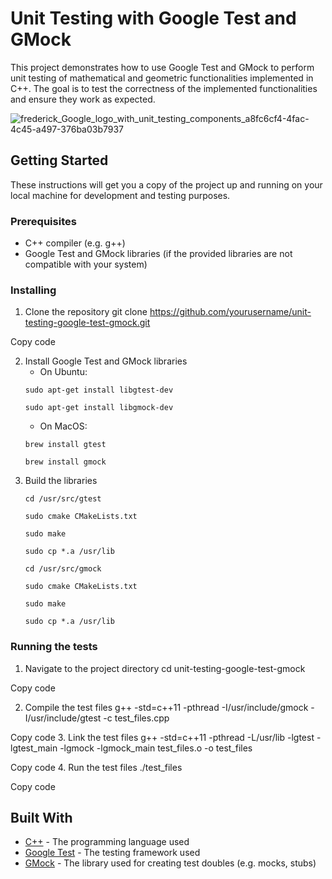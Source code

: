 # Unit Testing with Google Test and GMock

This project demonstrates how to use Google Test and GMock to perform unit testing of mathematical and geometric functionalities implemented in C++. The goal is to test the correctness of the implemented functionalities and ensure they work as expected.

![frederick_Google_logo_with_unit_testing_components_a8fc6cf4-4fac-4c45-a497-376ba03b7937](https://user-images.githubusercontent.com/84153519/213343493-141648ee-dd5e-45e4-ae7f-b54108c87424.png)

## Getting Started

These instructions will get you a copy of the project up and running on your local machine for development and testing purposes.

### Prerequisites

- C++ compiler (e.g. g++)
- Google Test and GMock libraries (if the provided libraries are not compatible with your system)

### Installing

1. Clone the repository
git clone https://github.com/yourusername/unit-testing-google-test-gmock.git

Copy code

2. Install Google Test and GMock libraries
    - On Ubuntu:
    ```
    sudo apt-get install libgtest-dev
    ```
    ```
    sudo apt-get install libgmock-dev
    ```
    - On MacOS: 
    ```
    brew install gtest
    ```
    ```
    brew install gmock
    ```
3. Build the libraries 
    ```
    cd /usr/src/gtest
    ```
    ```
    sudo cmake CMakeLists.txt
    ```
    ```
    sudo make
    ```
    ```
    sudo cp *.a /usr/lib
    ```
    ```
    cd /usr/src/gmock
    ```
    ```
    sudo cmake CMakeLists.txt
    ```
    ```
    sudo make
    ```
    ```
    sudo cp *.a /usr/lib
    ```

### Running the tests

1. Navigate to the project directory
cd unit-testing-google-test-gmock

Copy code

2. Compile the test files
g++ -std=c++11 -pthread -I/usr/include/gmock -I/usr/include/gtest -c test_files.cpp

Copy code
3. Link the test files 
g++ -std=c++11 -pthread -L/usr/lib -lgtest -lgtest_main -lgmock -lgmock_main test_files.o -o test_files

Copy code
4. Run the test files 
./test_files

Copy code

## Built With

* [C++](https://en.wikipedia.org/wiki/C%2B%2B) - The programming language used
* [Google Test](https://github.com/google/googletest) - The testing framework used
* [GMock](https://github.com/google/googletest/tree/master/googlemock) - The library used for creating test doubles (e.g. mocks, stubs)
